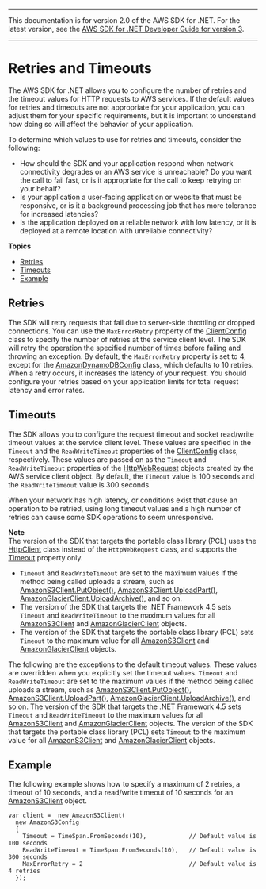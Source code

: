 --------

This documentation is for version 2\.0 of the AWS SDK for \.NET\. For the latest version, see the [AWS SDK for \.NET Developer Guide for version 3](https://docs.aws.amazon.com/AWSSdkDocsNET/V3/DeveloperGuide/welcome.html)\.

--------

# Retries and Timeouts<a name="retries-timeouts"></a>

The AWS SDK for \.NET allows you to configure the number of retries and the timeout values for HTTP requests to AWS services\. If the default values for retries and timeouts are not appropriate for your application, you can adjust them for your specific requirements, but it is important to understand how doing so will affect the behavior of your application\.

To determine which values to use for retries and timeouts, consider the following:
+ How should the SDK and your application respond when network connectivity degrades or an AWS service is unreachable? Do you want the call to fail fast, or is it appropriate for the call to keep retrying on your behalf?
+ Is your application a user\-facing application or website that must be responsive, or is it a background processing job that has more tolerance for increased latencies?
+ Is the application deployed on a reliable network with low latency, or it is deployed at a remote location with unreliable connectivity?

**Topics**
+ [Retries](#retries)
+ [Timeouts](#timeouts)
+ [Example](#retries-timeouts-example)

## Retries<a name="retries"></a>

The SDK will retry requests that fail due to server\-side throttling or dropped connections\. You can use the `MaxErrorRetry` property of the [ClientConfig](https://docs.aws.amazon.com/sdkfornet/latest/apidocs/TRuntimeClientConfigNET45.html) class to specify the number of retries at the service client level\. The SDK will retry the operation the specified number of times before failing and throwing an exception\. By default, the `MaxErrorRetry` property is set to 4, except for the [AmazonDynamoDBConfig](https://docs.aws.amazon.com/sdkfornet/latest/apidocs/TDynamoDBv2DynamoDBConfigNET45.html) class, which defaults to 10 retries\. When a retry occurs, it increases the latency of your request\. You should configure your retries based on your application limits for total request latency and error rates\.

## Timeouts<a name="timeouts"></a>

The SDK allows you to configure the request timeout and socket read/write timeout values at the service client level\. These values are specified in the `Timeout` and the `ReadWriteTimeout` properties of the [ClientConfig](https://docs.aws.amazon.com/sdkfornet/latest/apidocs/TRuntimeClientConfigNET45.html) class, respectively\. These values are passed on as the `Timeout` and `ReadWriteTimeout` properties of the [HttpWebRequest](https://msdn.microsoft.com/en-us/library/System.Net.HttpWebRequest%28v=vs.110%29.aspx) objects created by the AWS service client object\. By default, the `Timeout` value is 100 seconds and the `ReadWriteTimeout` value is 300 seconds\.

When your network has high latency, or conditions exist that cause an operation to be retried, using long timeout values and a high number of retries can cause some SDK operations to seem unresponsive\.

**Note**  
The version of the SDK that targets the portable class library \(PCL\) uses the [HttpClient](http://msdn.microsoft.com/en-us/library/system.net.http.httpclient%28v=vs.110%29.aspx) class instead of the `HttpWebRequest` class, and supports the [Timeout](https://msdn.microsoft.com/en-us/library/system.net.http.httpclient.timeout%28v=vs.110%29.aspx) property only\.
+  `Timeout` and `ReadWriteTimeout` are set to the maximum values if the method being called uploads a stream, such as [AmazonS3Client\.PutObject\(\)](https://docs.aws.amazon.com/sdkfornet/latest/apidocs/MS3S3PutObjectPutObjectRequestNET45.html), [AmazonS3Client\.UploadPart\(\)](https://docs.aws.amazon.com/sdkfornet/latest/apidocs/MS3S3UploadPartUploadPartRequestNET45.html), [AmazonGlacierClient\.UploadArchive\(\)](https://docs.aws.amazon.com/sdkfornet/latest/apidocs/MGlacierGlacierUploadArchiveUploadArchiveRequestNET45.html), and so on\.
+ The version of the SDK that targets the \.NET Framework 4\.5 sets `Timeout` and `ReadWriteTimeout` to the maximum values for all [AmazonS3Client](https://docs.aws.amazon.com/sdkfornet/latest/apidocs/TS3S3NET45.html) and [AmazonGlacierClient](https://docs.aws.amazon.com/sdkfornet/latest/apidocs/TGlacierGlacierNET45.html) objects\.
+ The version of the SDK that targets the portable class library \(PCL\) sets `Timeout` to the maximum value for all [AmazonS3Client](https://docs.aws.amazon.com/sdkfornet/latest/apidocs/TS3S3NET45.html) and [AmazonGlacierClient](https://docs.aws.amazon.com/sdkfornet/latest/apidocs/TGlacierGlacierNET45.html) objects\.

The following are the exceptions to the default timeout values\. These values are overridden when you explicitly set the timeout values\. `Timeout` and `ReadWriteTimeout` are set to the maximum values if the method being called uploads a stream, such as [AmazonS3Client\.PutObject\(\)](https://docs.aws.amazon.com/sdkfornet/latest/apidocs/MS3S3PutObjectPutObjectRequestNET45.html), [AmazonS3Client\.UploadPart\(\)](https://docs.aws.amazon.com/sdkfornet/latest/apidocs/MS3S3UploadPartUploadPartRequestNET45.html), [AmazonGlacierClient\.UploadArchive\(\)](https://docs.aws.amazon.com/sdkfornet/latest/apidocs/MGlacierGlacierUploadArchiveUploadArchiveRequestNET45.html), and so on\. The version of the SDK that targets the \.NET Framework 4\.5 sets `Timeout` and `ReadWriteTimeout` to the maximum values for all [AmazonS3Client](https://docs.aws.amazon.com/sdkfornet/latest/apidocs/TS3S3NET45.html) and [AmazonGlacierClient](https://docs.aws.amazon.com/sdkfornet/latest/apidocs/TGlacierGlacierNET45.html) objects\. The version of the SDK that targets the portable class library \(PCL\) sets `Timeout` to the maximum value for all [AmazonS3Client](https://docs.aws.amazon.com/sdkfornet/latest/apidocs/TS3S3NET45.html) and [AmazonGlacierClient](https://docs.aws.amazon.com/sdkfornet/latest/apidocs/TGlacierGlacierNET45.html) objects\.

## Example<a name="retries-timeouts-example"></a>

The following example shows how to specify a maximum of 2 retries, a timeout of 10 seconds, and a read/write timeout of 10 seconds for an [AmazonS3Client](https://docs.aws.amazon.com/sdkfornet/latest/apidocs/TS3S3NET45.html) object\.

```
var client =  new AmazonS3Client(
  new AmazonS3Config
  {
    Timeout = TimeSpan.FromSeconds(10),            // Default value is 100 seconds
    ReadWriteTimeout = TimeSpan.FromSeconds(10),   // Default value is 300 seconds
    MaxErrorRetry = 2                              // Default value is 4 retries
  });
```